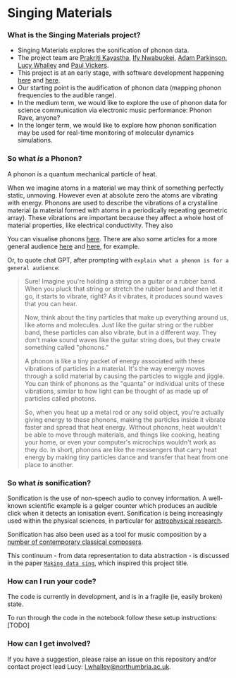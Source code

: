 # Singing Materials

### What is the Singing Materials project?

- Singing Materials explores the sonification of phonon data.
- The project team are [Prakriti Kayastha](https://prakayastha.github.io/), [Ify Nwabuokei](https://github.com/ifylala), [Adam Parkinson](https://peoplefinder.lsbu.ac.uk/researcher/825yv/dr-adam-parkinson), [Lucy Whalley](https://lucydot.github.io) and [Paul Vickers](https://paulvickers.github.io/).
- This project is at an early stage, with software development happening [here](https://github.com/nu-cem/singing-materials) and [here](https://github.com/nu-cem/singing-materials-app).
- Our starting point is the audification of phonon data  (mapping phonon frequencies to the audible range).
- In the medium term, we would like to explore the use of phonon data for science communication via electronic music performance: Phonon Rave, anyone?
- In the longer term, we would like to explore how phonon sonification may be used for real-time monitoring of molecular dynamics simulations.

### So what *is* a Phonon?

A phonon is a quantum mechanical particle of heat. 

When we imagine atoms in a material we may think of something perfectly static, unmoving.
However even at absolute zero the atoms are vibrating with energy.
Phonons are used to describe the vibrations of a crystalline material (a material formed with atoms in a periodically repeating geometric array).
These vibrations are important because they affect a whole host of material properties, like electrical conductivity.
They also

You can visualise phonons [here](https://henriquemiranda.github.io/phononwebsite/phonon.html).
There are also some articles for a more general audience [here](https://news.mit.edu/2010/explained-phonons-0706) and [here](https://www.reading.ac.uk/infrared/technical-library/absorption-theory/thermal-vibrations), for example.

Or, to quote chat GPT, after prompting with `explain what a phonon is for a general audience`:

> Sure! Imagine you're holding a string on a guitar or a rubber band. When you pluck that string or stretch the rubber band and then let it go, it starts to vibrate, right? As it vibrates, it produces sound waves that you can hear.
>
> Now, think about the tiny particles that make up everything around us, like atoms and molecules. Just like the guitar string or the rubber band, these particles can also vibrate, but in a different way. They don't make sound waves like the guitar string does, but they create something called "phonons."
>
> A phonon is like a tiny packet of energy associated with these vibrations of particles in a material. It's the way energy moves through a solid material by causing the particles to wiggle and jiggle. You can think of phonons as the "quanta" or individual units of these vibrations, similar to how light can be thought of as made up of particles called photons.
>
> So, when you heat up a metal rod or any solid object, you're actually giving energy to these phonons, making the particles inside it vibrate faster and spread that heat energy. Without phonons, heat wouldn't be able to move through materials, and things like cooking, heating your home, or even your computer's microchips wouldn't work as they do. In short, phonons are like the messengers that carry heat energy by making tiny particles dance and transfer that heat from one place to another.


### So what *is* sonification?

Sonification is the use of non-speech audio to convey information. A well-known scientific example is a geiger counter which produces an audible click when it detects an ionisation event. Sonification is being increasingly used within the physical sciences, in particular for [astrophysical research](https://www.scientificamerican.com/video/listen-to-the-astonishing-chirp-of-two-black-holes-merging). 

Sonification has also been used as a tool for music composition by a [number of contemporary classical composers](https://www.straebel.com/files/Straebel%202010_Sonification%20Metaphor.pdf). 

This continuum - from data representation to data abstraction - is discussed in the paper [`Making data sing`](https://www.researchgate.net/profile/Atau-Tanaka/publication/312740596_Making_Data_Sing_Embodied_Approaches_to_Sonification/links/5fc6b5f2299bf188d4e8d59e/Making-Data-Sing-Embodied-Approaches-to-Sonification.pdf), which inspired this project title.



### How can I run your code?

The code is currently in development, and is in a fragile (ie, easily broken) state.

To run through the code in the notebook follow these setup instructions: [TODO]

### How can I get involved?

If you have a suggestion, please raise an issue on this repository and/or contact project lead Lucy: l.whalley@northumbria.ac.uk.
